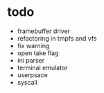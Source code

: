 # todo
- framebuffer driver
- refactoring in tmpfs and vfs
- fix warning
- open take flag
- ini parser
- terminal emulator
- userpsace
- syscall
